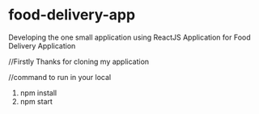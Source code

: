 # food-delivery-app
Developing the one small application using ReactJS Application for Food Delivery Application


//Firstly Thanks for cloning my application 

//command to run in your local
1. npm install
2. npm start
